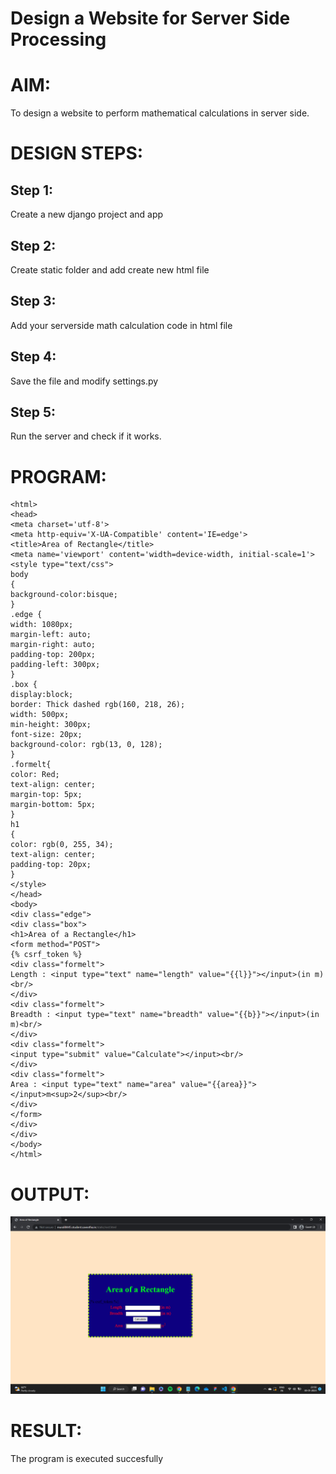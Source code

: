 # Design a Website for Server Side Processing

# AIM:

To design a website to perform mathematical calculations in server side.

# DESIGN STEPS:

## Step 1:
Create a new django project and app

## Step 2:
Create static folder and add create new html file

## Step 3:
Add your serverside math calculation code in html file

## Step 4:
Save the file and modify settings.py

## Step 5:
Run the server and check if it works.


# PROGRAM:
```
<html>
<head>
<meta charset='utf-8'>
<meta http-equiv='X-UA-Compatible' content='IE=edge'>
<title>Area of Rectangle</title>
<meta name='viewport' content='width=device-width, initial-scale=1'>
<style type="text/css">
body 
{
background-color:bisque;
}
.edge {
width: 1080px;
margin-left: auto;
margin-right: auto;
padding-top: 200px;
padding-left: 300px;
}
.box {
display:block;
border: Thick dashed rgb(160, 218, 26);
width: 500px;
min-height: 300px;
font-size: 20px;
background-color: rgb(13, 0, 128);
}
.formelt{
color: Red;
text-align: center;
margin-top: 5px;
margin-bottom: 5px;
}
h1
{
color: rgb(0, 255, 34);
text-align: center;
padding-top: 20px;
}
</style>
</head>
<body>
<div class="edge">
<div class="box">
<h1>Area of a Rectangle</h1>
<form method="POST">
{% csrf_token %}
<div class="formelt">
Length : <input type="text" name="length" value="{{l}}"></input>(in m)<br/>
</div>
<div class="formelt">
Breadth : <input type="text" name="breadth" value="{{b}}"></input>(in m)<br/>
</div>
<div class="formelt">
<input type="submit" value="Calculate"></input><br/>
</div>
<div class="formelt">
Area : <input type="text" name="area" value="{{area}}"></input>m<sup>2</sup><br/>
</div>
</form>
</div>
</div>
</body>
</html>
```

# OUTPUT:

![img](rect.png)

# RESULT:

The program is executed succesfully
